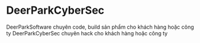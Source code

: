 # DeerParkCyberSec
DeerParkSoftware chuyên code, build sản phẩm cho khách hàng hoặc công ty
DeerParkCyberSec chuyên hack cho khách hàng hoặc công ty
